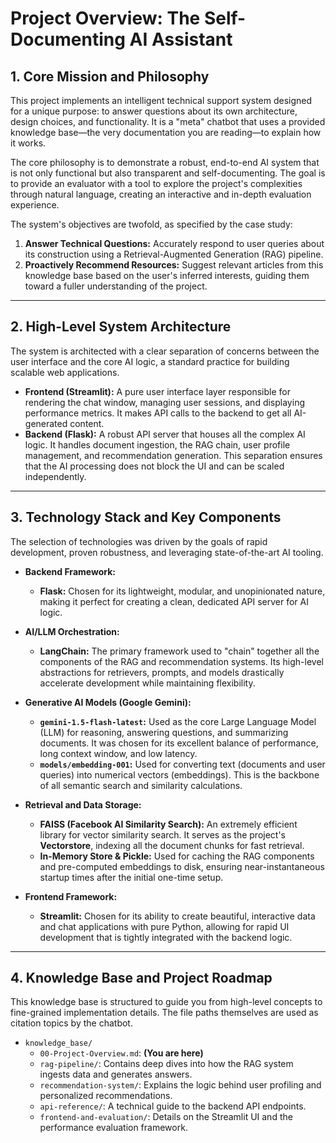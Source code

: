 # Project Overview: The Self-Documenting AI Assistant

## 1. Core Mission and Philosophy

This project implements an intelligent technical support system designed for a unique purpose: to answer questions about its own architecture, design choices, and functionality. It is a "meta" chatbot that uses a provided knowledge base—the very documentation you are reading—to explain how it works.

The core philosophy is to demonstrate a robust, end-to-end AI system that is not only functional but also transparent and self-documenting. The goal is to provide an evaluator with a tool to explore the project's complexities through natural language, creating an interactive and in-depth evaluation experience.

The system's objectives are twofold, as specified by the case study:
1.  **Answer Technical Questions:** Accurately respond to user queries about its construction using a Retrieval-Augmented Generation (RAG) pipeline.
2.  **Proactively Recommend Resources:** Suggest relevant articles from this knowledge base based on the user's inferred interests, guiding them toward a fuller understanding of the project.

---

## 2. High-Level System Architecture

The system is architected with a clear separation of concerns between the user interface and the core AI logic, a standard practice for building scalable web applications.

*   **Frontend (Streamlit):** A pure user interface layer responsible for rendering the chat window, managing user sessions, and displaying performance metrics. It makes API calls to the backend to get all AI-generated content.
*   **Backend (Flask):** A robust API server that houses all the complex AI logic. It handles document ingestion, the RAG chain, user profile management, and recommendation generation. This separation ensures that the AI processing does not block the UI and can be scaled independently.

---

## 3. Technology Stack and Key Components

The selection of technologies was driven by the goals of rapid development, proven robustness, and leveraging state-of-the-art AI tooling.

*   **Backend Framework:**
    *   **Flask:** Chosen for its lightweight, modular, and unopinionated nature, making it perfect for creating a clean, dedicated API server for AI logic.

*   **AI/LLM Orchestration:**
    *   **LangChain:** The primary framework used to "chain" together all the components of the RAG and recommendation systems. Its high-level abstractions for retrievers, prompts, and models drastically accelerate development while maintaining flexibility.

*   **Generative AI Models (Google Gemini):**
    *   **`gemini-1.5-flash-latest`:** Used as the core Large Language Model (LLM) for reasoning, answering questions, and summarizing documents. It was chosen for its excellent balance of performance, long context window, and low latency.
    *   **`models/embedding-001`:** Used for converting text (documents and user queries) into numerical vectors (embeddings). This is the backbone of all semantic search and similarity calculations.

*   **Retrieval and Data Storage:**
    *   **FAISS (Facebook AI Similarity Search):** An extremely efficient library for vector similarity search. It serves as the project's **Vectorstore**, indexing all the document chunks for fast retrieval.
    *   **In-Memory Store & Pickle:** Used for caching the RAG components and pre-computed embeddings to disk, ensuring near-instantaneous startup times after the initial one-time setup.

*   **Frontend Framework:**
    *   **Streamlit:** Chosen for its ability to create beautiful, interactive data and chat applications with pure Python, allowing for rapid UI development that is tightly integrated with the backend logic.

---

## 4. Knowledge Base and Project Roadmap

This knowledge base is structured to guide you from high-level concepts to fine-grained implementation details. The file paths themselves are used as citation topics by the chatbot.

*   `knowledge_base/`
    *   `00-Project-Overview.md`: **(You are here)**
    *   `rag-pipeline/`: Contains deep dives into how the RAG system ingests data and generates answers.
    *   `recommendation-system/`: Explains the logic behind user profiling and personalized recommendations.
    *   `api-reference/`: A technical guide to the backend API endpoints.
    *   `frontend-and-evaluation/`: Details on the Streamlit UI and the performance evaluation framework.